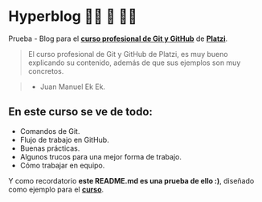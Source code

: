 # Hyperblog  👨‍💻 👾 👨‍💻 
Prueba - Blog para el [**curso profesional de Git y GitHub**](https://platzi.com/cursos/git-github/ "curso profesional de Git y GitHub") de [**Platzi**](https://platzi.com/ "Platzi").
>El curso profesional de Git y GitHub de Platzi, es muy bueno explicando su contenido, además de que sus ejemplos son muy concretos.

> -  Juan Manuel Ek Ek.

## En este curso se ve de todo:

* Comandos de Git.
* Flujo de trabajo en GitHub.
* Buenas prácticas.
* Algunos trucos para una mejor forma de trabajo.
* Cómo trabajar en equipo.

Y como recordatorio **este README.md es una prueba de ello :)**, diseñado como ejemplo para el [**curso**](https://platzi.com/cursos/git-github/ "curso").
